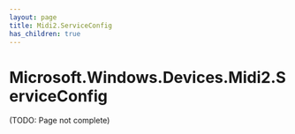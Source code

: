 ```yaml
---
layout: page
title: Midi2.ServiceConfig
has_children: true
---
```


# Microsoft.Windows.Devices.Midi2.ServiceConfig

(TODO: Page not complete)



